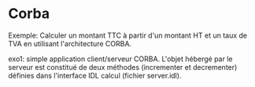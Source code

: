 # Corba
Exemple: Calculer un montant TTC à partir d'un montant HT et un taux de TVA en utilisant l'architecture CORBA.

exo1: simple application client/serveur CORBA. L'objet hébergé par le serveur est constitué de deux méthodes (incrementer et decrementer) définies dans l'interface IDL calcul (fichier server.idl). 